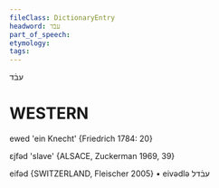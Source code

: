 ```yaml
---
fileClass: DictionaryEntry
headword: עבֿד
part_of_speech: 
etymology: 
tags: 
---
```

עבֿד

WESTERN
========

ewed 'ein Knecht' {Friedrich 1784: 20}

ɛjfəd 'slave' {ALSACE, Zuckerman 1969, 39}

eifəd {SWITZERLAND, Fleischer 2005}
	•	eivədlə עבֿדל